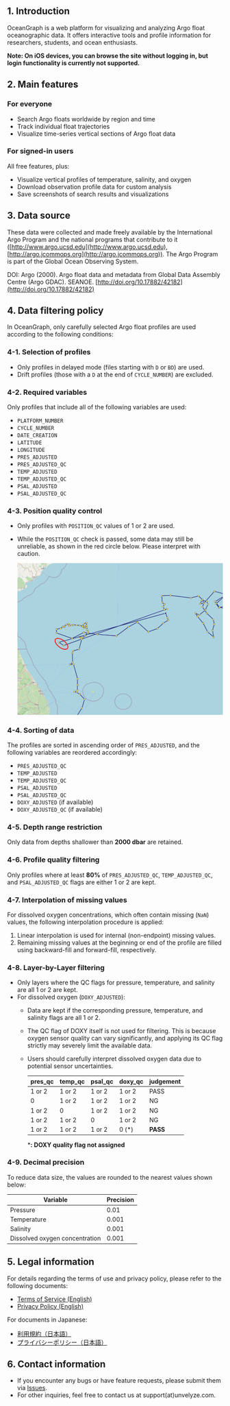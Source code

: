 ## 1. Introduction

OceanGraph is a web platform for visualizing and analyzing Argo float oceanographic data. It offers interactive tools and profile information for researchers, students, and ocean enthusiasts.

**Note: On iOS devices, you can browse the site without logging in, but login functionality is currently not supported.**

## 2. Main features

### For everyone

- Search Argo floats worldwide by region and time
- Track individual float trajectories
- Visualize time-series vertical sections of Argo float data

### For signed-in users

All free features, plus:

- Visualize vertical profiles of temperature, salinity, and oxygen
- Download observation profile data for custom analysis
- Save screenshots of search results and visualizations

## 3. Data source

These data were collected and made freely available by the International Argo Program and the national programs that contribute to it ([http://www.argo.ucsd.edu](http://www.argo.ucsd.edu), [http://argo.jcommops.org](http://argo.jcommops.org)).
The Argo Program is part of the Global Ocean Observing System.

DOI: Argo (2000). Argo float data and metadata from Global Data Assembly Centre (Argo GDAC). SEANOE. [http://doi.org/10.17882/42182](http://doi.org/10.17882/42182)

## 4. Data filtering policy

In OceanGraph, only carefully selected Argo float profiles are used according to the following conditions:

### 4-1. Selection of profiles

- Only profiles in delayed mode (files starting with `D` or `BD`) are used.
- Drift profiles (those with a `D` at the end of `CYCLE_NUMBER`) are excluded.

### 4-2. Required variables

Only profiles that include all of the following variables are used:

- `PLATFORM_NUMBER`
- `CYCLE_NUMBER`
- `DATE_CREATION`
- `LATITUDE`
- `LONGITUDE`
- `PRES_ADJUSTED`
- `PRES_ADJUSTED_QC`
- `TEMP_ADJUSTED`
- `TEMP_ADJUSTED_QC`
- `PSAL_ADJUSTED`
- `PSAL_ADJUSTED_QC`

### 4-3. Position quality control

- Only profiles with `POSITION_QC` values of 1 or 2 are used.
- While the `POSITION_QC` check is passed, some data may still be unreliable, as shown in the red circle below. Please interpret with caution.

    ![Position QC Check](./imgs/position_qc.png)

### 4-4. Sorting of data

The profiles are sorted in ascending order of `PRES_ADJUSTED`, and the following variables are reordered accordingly:

- `PRES_ADJUSTED_QC`
- `TEMP_ADJUSTED`
- `TEMP_ADJUSTED_QC`
- `PSAL_ADJUSTED`
- `PSAL_ADJUSTED_QC`
- `DOXY_ADJUSTED` (if available)
- `DOXY_ADJUSTED_QC` (if available)

### 4-5. Depth range restriction

Only data from depths shallower than **2000 dbar** are retained.

### 4-6. Profile quality filtering

Only profiles where at least **80%** of `PRES_ADJUSTED_QC`, `TEMP_ADJUSTED_QC`, and `PSAL_ADJUSTED_QC` flags are either 1 or 2 are kept.

### 4-7. Interpolation of missing values

For dissolved oxygen concentrations, which often contain missing (`NaN`) values, the following interpolation procedure is applied:

1. Linear interpolation is used for internal (non-endpoint) missing values.
2. Remaining missing values at the beginning or end of the profile are filled using backward-fill and forward-fill, respectively.

### 4-8. Layer-by-Layer filtering

- Only layers where the QC flags for pressure, temperature, and salinity are all 1 or 2 are kept.
- For dissolved oxygen (`DOXY_ADJUSTED`):
  - Data are kept if the corresponding pressure, temperature, and salinity flags are all 1 or 2.
  - The QC flag of DOXY itself is not used for filtering. This is because oxygen sensor quality can vary significantly, and applying its QC flag strictly may severely limit the available data.
  - Users should carefully interpret dissolved oxygen data due to potential sensor uncertainties.

    | pres_qc | temp_qc | psal_qc | doxy_qc | judgement |
    |---------|---------|---------|---------|-----------|
    | 1 or 2  | 1 or 2  | 1 or 2  | 1 or 2  | PASS      |
    | 0       | 1 or 2  | 1 or 2  | 1 or 2  | NG        |
    | 1 or 2  | 0       | 1 or 2  | 1 or 2  | NG        |
    | 1 or 2  | 1 or 2  | 0       | 1 or 2  | NG        |
    | 1 or 2  | 1 or 2  | 1 or 2  | 0 (*)   | **PASS**  |

    ***: DOXY quality flag not assigned**

### 4-9. Decimal precision

To reduce data size, the values are rounded to the nearest values shown below:

| Variable                    | Precision |
|-----------------------------|-----------|
| Pressure                    | 0.01      |
| Temperature                 | 0.001     |
| Salinity                    | 0.001     |
| Dissolved oxygen concentration | 0.001  |

## 5. Legal information

For details regarding the terms of use and privacy policy, please refer to the following documents:

- [Terms of Service (English)](./docs/terms_of_use_en.md)
- [Privacy Policy (English)](./docs/privacy_policy_en.md)

For documents in Japanese:

- [利用規約（日本語）](./docs/terms_of_use_ja.md)
- [プライバシーポリシー（日本語）](./docs/privacy_policy_ja.md)

## 6. Contact information

- If you encounter any bugs or have feature requests, please submit them via [Issues](https://github.com/Unvelyze/oceangraph-guide/issues).
- For other inquiries, feel free to contact us at support(at)unvelyze.com.
